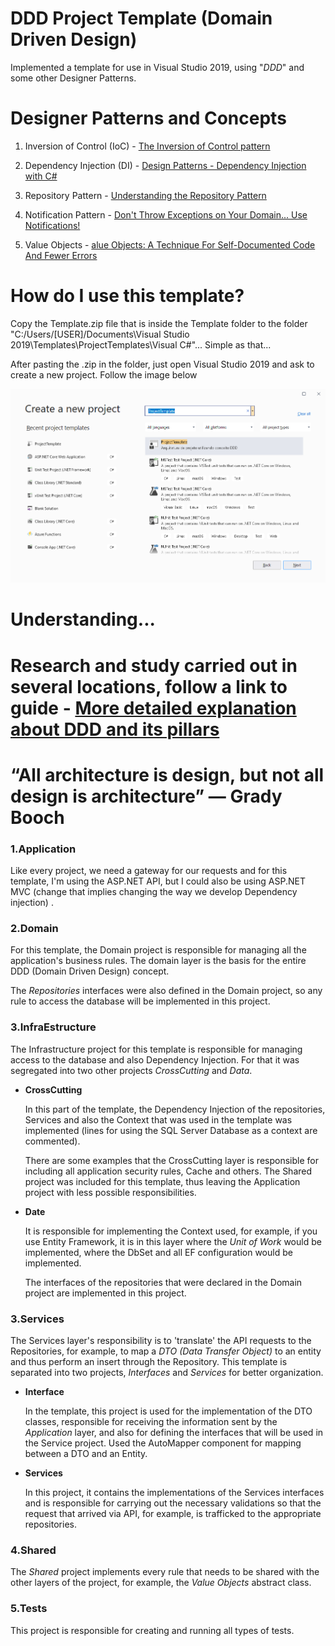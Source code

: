 # DDD Project Template (Domain Driven Design)

Implemented a template for use in Visual Studio 2019, using "_DDD_" and some other Designer Patterns.

# Designer Patterns and Concepts
1. Inversion of Control (IoC) - [The Inversion of Control pattern](https://imasters.com.br/dotnet/o-padrao-de-inversao-de-controle-ioc)

2. Dependency Injection (DI) - [Design Patterns - Dependency Injection with C#](https://www.devmedia.com.br/design-patterns-injecao-de-dependencia-com-csharp/23671)

3. Repository Pattern - [Understanding the Repository Pattern](https://medium.com/@renicius.pagotto/entendendo-o-repository-pattern-fcdd0c36b63b)

4. Notification Pattern - [Don't Throw Exceptions on Your Domain... Use Notifications!](https://medium.com/tableless/n%C3%A3o-lance-exceptions-em-seu-dom%C3%ADnio-use-notifications-70b31f7148d3)

5. Value Objects - [alue Objects: A Technique For Self-Documented Code And Fewer Errors](https://carlosschults.net/pt/value-objects-ferramenta/)


# How do I use this template?

Copy the Template.zip file that is inside the Template folder to the folder "C:/Users/[USER]/Documents\Visual Studio 2019\Templates\ProjectTemplates\Visual C#"... Simple as that...

After pasting the .zip in the folder, just open Visual Studio 2019 and ask to create a new project. Follow the image below

![Visual_Studio_2019](TemplateVS2019.png)

# Understanding...

# Research and study carried out in several locations, follow a link to guide - [More detailed explanation about DDD and its pillars](https://medium.com/beelabacademy/domain-driven-design-vs-arquitetura-em-camadas-d01455698ec5)

# “All architecture is design, but not all design is architecture” — Grady Booch

### **1.Application**

Like every project, we need a gateway for our requests and for this template, I'm using the ASP.NET API, but I could also be using ASP.NET MVC (change that implies changing the way we develop Dependency injection) .

### **2.Domain**

For this template, the Domain project is responsible for managing all the application's business rules. The domain layer is the basis for the entire DDD (Domain Driven Design) concept.

The _Repositories_ interfaces were also defined in the Domain project, so any rule to access the database will be implemented in this project.

### **3.InfraEstructure**

The Infrastructure project for this template is responsible for managing access to the database and also Dependency Injection. For that it was segregated into two other projects _CrossCutting_ and _Data_.

- **CrossCutting**

    In this part of the template, the Dependency Injection of the repositories, Services and also the Context that was used in the template was implemented (lines for using the SQL Server Database as a context are commented).

    There are some examples that the CrossCutting layer is responsible for including all application security rules, Cache and others. The Shared project was included for this template, thus leaving the Application project with less possible responsibilities.

- **Date**

    It is responsible for implementing the Context used, for example, if you use Entity Framework, it is in this layer where the _Unit of Work_ would be implemented, where the DbSet and all EF configuration would be implemented.

    The interfaces of the repositories that were declared in the Domain project are implemented in this project.

### **3.Services**

The Services layer's responsibility is to 'translate' the API requests to the Repositories, for example, to map a _DTO (Data Transfer Object)_ to an entity and thus perform an insert through the Repository. This template is separated into two projects, _Interfaces_ and _Services_ for better organization.

- **Interface**

    In the template, this project is used for the implementation of the DTO classes, responsible for receiving the information sent by the _Application_ layer, and also for defining the interfaces that will be used in the Service project. Used the AutoMapper component for mapping between a DTO and an Entity.

- **Services**

    In this project, it contains the implementations of the Services interfaces and is responsible for carrying out the necessary validations so that the request that arrived via API, for example, is trafficked to the appropriate repositories.

### **4.Shared**

The _Shared_ project implements every rule that needs to be shared with the other layers of the project, for example, the _Value Objects_ abstract class.

### **5.Tests**
This project is responsible for creating and running all types of tests.
